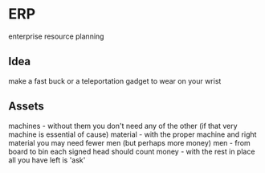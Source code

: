 # ERP

enterprise resource planning

## Idea

make a fast buck or a teleportation gadget to wear on your wrist


## Assets

machines - without them you don't need any of the other (if that very machine is essential of cause)
material - with the proper machine and right material you may need fewer men (but perhaps more money)
men - from board to bin each signed head should count
money - with the rest in place all you have left is 'ask'

## 

